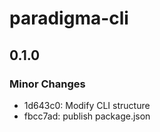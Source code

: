 # paradigma-cli

## 0.1.0

### Minor Changes

- 1d643c0: Modify CLI structure
- fbcc7ad: publish package.json
